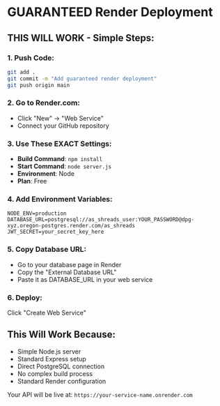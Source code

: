 # GUARANTEED Render Deployment

## THIS WILL WORK - Simple Steps:

### 1. Push Code:
```bash
git add .
git commit -m "Add guaranteed render deployment"
git push origin main
```

### 2. Go to Render.com:
- Click "New" → "Web Service"
- Connect your GitHub repository

### 3. Use These EXACT Settings:
- **Build Command**: `npm install`
- **Start Command**: `node server.js`
- **Environment**: Node
- **Plan**: Free

### 4. Add Environment Variables:
```
NODE_ENV=production
DATABASE_URL=postgresql://as_shreads_user:YOUR_PASSWORD@dpg-xyz.oregon-postgres.render.com/as_shreads
JWT_SECRET=your_secret_key_here
```

### 5. Copy Database URL:
- Go to your database page in Render
- Copy the "External Database URL"
- Paste it as DATABASE_URL in your web service

### 6. Deploy:
Click "Create Web Service"

## This Will Work Because:
- Simple Node.js server
- Standard Express setup
- Direct PostgreSQL connection
- No complex build process
- Standard Render configuration

Your API will be live at: `https://your-service-name.onrender.com`